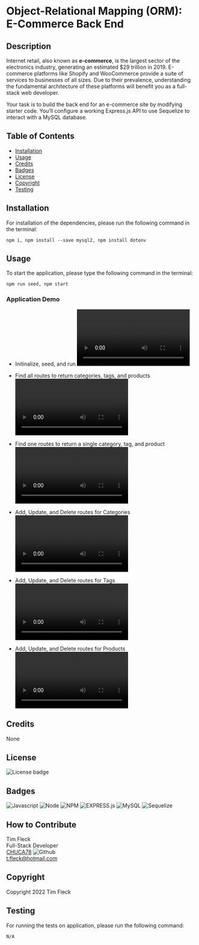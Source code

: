 # Object-Relational Mapping (ORM): E-Commerce Back End

## Description

Internet retail, also known as **e-commerce**, is the largest sector of the electronics industry, generating an estimated $29 trillion in 2019. E-commerce platforms like Shopify and WooCommerce provide a suite of services to businesses of all sizes. Due to their prevalence, understanding the fundamental architecture of these platforms will benefit you as a full-stack web developer.

Your task is to build the back end for an e-commerce site by modifying starter code. You’ll configure a working Express.js API to use Sequelize to interact with a MySQL database.

## Table of Contents

- [Installation](#installation)
- [Usage](#usage)
- [Credits](#credits)
- [Badges](#badges)
- [License](#license)
- [Copyright](#copyright)
- [Testing](#testing)

## Installation

For installation of the dependencies, please run the following command in the terminal:

```
npm i, npm install --save mysql2, npm install dotenv
```

## Usage

To start the application, please type the following command in the terminal:

```
npm run seed, npm start
```
### Application Demo

- Initinalize, seed, and run 
![#1.webm](https://user-images.githubusercontent.com/97859682/207977873-dc1510f5-0bde-4917-ab09-3544c2dec428.webm)

- Find all routes to return categories, tags, and products
![#2.webm](https://user-images.githubusercontent.com/97859682/207977898-c6673e67-b182-4dda-996e-1a53535c456a.webm)

- Find one routes to return a single category, tag, and product
![#3.webm](https://user-images.githubusercontent.com/97859682/207986142-496c5a9a-9294-487f-9e6a-3ce6eb730238.webm)

- Add, Update, and Delete routes for Categories
![#4.webm](https://user-images.githubusercontent.com/97859682/207986150-b7e8b3f3-47a7-4525-be2c-cddc4430497d.webm)

- Add, Update, and Delete routes for Tags
![#5.webm](https://user-images.githubusercontent.com/97859682/207977938-3077874c-7810-46e6-a4d5-d8c4e9949ba6.webm)

- Add, Update, and Delete routes for Products
![#6.webm](https://user-images.githubusercontent.com/97859682/207986119-908011eb-39ac-46cd-8e74-f2c7fae4ae9b.webm)

## Credits

None

## License

![License badge](https://img.shields.io/badge/license-MIT-blue.svg)

## Badges

![Javascript](https://img.shields.io/badge/JavaScript-323330?style=for-the-badge&logo=javascript&logoColor=F7DF1E)
![Node](https://img.shields.io/badge/Node.js-43853D?style=for-the-badge&logo=node.js&logoColor=white)
![NPM](https://img.shields.io/badge/npm-yellow?style=for-the-badge&logo=NPM)
![EXPRESS.js](https://img.shields.io/badge/express-JS-yellow?style=for-the-badge&logo=experts-exchange)
![MySQL](https://img.shields.io/badge/MySQL-005C84?style=for-the-badge&logo=mysql&logoColor=white)
![Sequelize](https://img.shields.io/badge/sequelize-323330?style=for-the-badge&logo=sequelize&logoColor=blue)

## How to Contribute

Tim Fleck<br />
Full-Stack Developer<br />
[CHUCA78](https://github.com/Chuca78) ![Github](https://img.shields.io/badge/GitHub-100000?style=for-the-badge&logo=github&logoColor=white)<br />
t.fleck@hotmail.com

## Copyright

Copyright 2022 Tim Fleck

## Testing

For running the tests on application, please run the following command:

```
N/A
```

